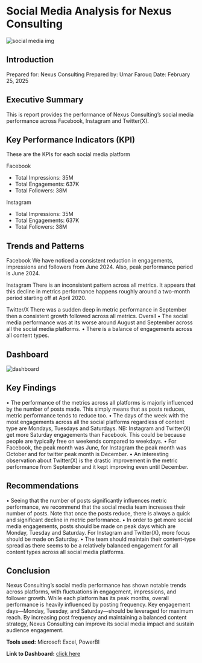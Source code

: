 # Social Media Analysis for Nexus Consulting
![social media img](Social-Media-Analysis.jpg)

## Introduction
Prepared for: Nexus Consulting
Prepared by: Umar Farouq
Date: February 25, 2025

## Executive Summary
This is report provides the performance of Nexus Consulting’s social media performance across Facebook, Instagram and Twitter(X). 

## Key Performance Indicators (KPI)
These are the KPIs for each social media platform

Facebook
 - Total Impressions: 35M
 - Total Engagements: 637K
 - Total Followers: 38M

Instagram
 - Total Impressions: 35M
 - Total Engagements: 637K
 - Total Followers: 38M

## Trends and Patterns
Facebook
We have noticed a consistent reduction in engagements, impressions and followers from June 2024. Also, peak performance period is June 2024. 

Instagram
There is an inconsistent pattern across all metrics. It appears that this decline in metrics performance happens roughly around a two-month period starting off at April 2020. 

Twitter/X
There was a sudden deep in metric performance in September then a consistent growth followed across all metrics. 
Overall
• The social media performance was at its worse around August and September across all the social media platforms.
• There is a balance of engagements across all content types. 

## Dashboard
![dashboard](Social-Media-Analysis.png)

## Key Findings
• The performance of the metrics across all platforms is majorly influenced by the number of posts made. This simply means that as posts reduces, metric performance tends to reduce too.
• The days of the week with the most engagements across all the social platforms regardless of content type are Mondays, Tuesdays and Saturdays. NB: Instagram and Twitter(X) get more Saturday engagements than Facebook. This could be because people are typically free on weekends compared to weekdays. 
• For Facebook, the peak month was June, for Instagram the peak month was October and for twitter peak month is December.
• An interesting observation about Twitter(X) is the drastic improvement in the metric performance from September and it kept improving even until December. 

## Recommendations
•  Seeing that the number of posts significantly influences metric performance, we recommend that the social media team increases their number of posts. Note that once the posts reduce, there is always a quick and significant decline in metric performance.
• In order to get more social media engagements, posts should be made on peak days which are Monday, Tuesday and Saturday. For Instagram and Twitter(X), more focus should be made on Saturday.
• The team should maintain their content-type spread as there seems to be a relatively balanced engagement for all content types across all social media platforms.

## Conclusion
Nexus Consulting’s social media performance has shown notable trends across platforms, with fluctuations in engagement, impressions, and follower growth. While each platform has its peak months, overall performance is heavily influenced by posting frequency. Key engagement days—Monday, Tuesday, and Saturday—should be leveraged for maximum reach. By increasing post frequency and maintaining a balanced content strategy, Nexus Consulting can improve its social media impact and sustain audience engagement.

**Tools used:** Microsoft Excel, PowerBI

**Link to Dashboard:** [click here](https://app.powerbi.com/reportEmbed?reportId=4db95411-532d-4715-abb8-b991bcafa6d2&autoAuth=true&ctid=8032ba1e-b22b-4252-a26e-ba6aa2536b04)

